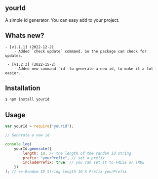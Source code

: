 ## yourId

A simple id generator. You can easy add to your project.

## Whats new?

    - [v1.1.1] (2022-12-2)
        - Added `check update` command. So the package can check for updates.

     - [v1.2.3] (2022-15-2)
        - Added new command `id` to generate a new id, to make it a lot easier.

## Installation

```sh
$ npm install yourid
```

## Usage

```js
var yourId = require("yourid");

// Generate a new id

console.log(
    yourId.generate({
        length: 10, // the length of the random id string
        prefix: "yourPrefix", // set a prefix
        includePrefix: true, // you can set it to FALSE or TRUE
    })
); // => Random ID String length 10 & Prefix yourPrefix
```
